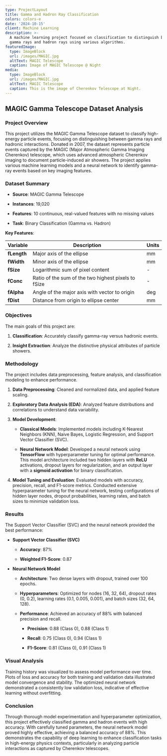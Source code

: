 ```yaml
---
type: ProjectLayout
title: Gamma and Hadron Ray Classification
colors: colors-e
date: '2024-10-15'
client: Machine Learning
description: >-
  A machine learning project focused on classification to distinguish between
  gamma rays and hadron rays using various algorithms.
featuredImage:
  type: ImageBlock
  url: /images/MAGIC.jpg
  altText: MAGIC Telescope
  caption: Image of MAGIC Telescope @ Night
media:
  type: ImageBlock
  url: /images/MAGIC.jpg
  altText: MAGIC Telescope
  caption: This is the image of Cherenkov Telescope at Night.
---
```

## **MAGIC Gamma Telescope Dataset Analysis**

### **Project Overview**

This project utilizes the MAGIC Gamma Telescope dataset to classify high-energy particle events, focusing on distinguishing between gamma rays and hadronic interactions. Donated in 2007, the dataset represents particle events captured by the MAGIC (Major Atmospheric Gamma Imaging Cherenkov) telescope, which uses advanced atmospheric Cherenkov imaging to document particle-induced air showers. The project applies various machine learning models and a neural network to identify gamma-ray events based on key imaging features.

### **Dataset Summary**

*   **Source**: MAGIC Gamma Telescope

*   **Instances**: 19,020

*   **Features**: 10 continuous, real-valued features with no missing values

*   **Task**: Binary Classification (Gamma vs. Hadron)

**Key Features**:

| **Variable** | **Description**                                     | **Units** |
| ------------ | --------------------------------------------------- | --------- |
| **fLength**  | Major axis of the ellipse                           | mm        |
| **fWidth**   | Minor axis of the ellipse                           | mm        |
| **fSize**    | Logarithmic sum of pixel content                    | -         |
| **fConc**    | Ratio of the sum of the two highest pixels to fSize | -         |
| **fAlpha**   | Angle of the major axis with vector to origin       | deg       |
| **fDist**    | Distance from origin to ellipse center              | mm        |

### **Objectives**

The main goals of this project are:

1.  **Classification**: Accurately classify gamma-ray versus hadronic events.

2.  **Insight Extraction**: Analyze the distinctive physical attributes of particle showers.

### **Methodology**

The project includes data preprocessing, feature analysis, and classification modeling to enhance performance.

1.  **Data Preprocessing**: Cleaned and normalized data, and applied feature scaling.

2.  **Exploratory Data Analysis (EDA)**: Analyzed feature distributions and correlations to understand data variability.

3.  **Model Development**:

    *   **Classical Models**: Implemented models including K-Nearest Neighbors (KNN), Naive Bayes, Logistic Regression, and Support Vector Classifier (SVC).

    *   **Neural Network Model**: Developed a neural network using **TensorFlow** with hyperparameter tuning for optimal performance. This model architecture included two hidden layers with **ReLU** activations, dropout layers for regularization, and an output layer with a **sigmoid activation** for binary classification.

4.  **Model Tuning and Evaluation**: Evaluated models with accuracy, precision, recall, and F1-score metrics. Conducted extensive hyperparameter tuning for the neural network, testing configurations of hidden layer nodes, dropout probabilities, learning rates, and batch sizes to minimize validation loss.

### **Results**

The Support Vector Classifier (SVC) and the neural network provided the best performance:

*   **Support Vector Classifier (SVC)**

    *   **Accuracy**: 87%

    *   **Weighted F1-Score**: 0.87

*   **Neural Network Model**

    *   **Architecture**: Two dense layers with dropout, trained over 100 epochs.

    *   **Hyperparameters**: Optimized for nodes (16, 32, 64), dropout rates (0, 0.2), learning rates (0.1, 0.005, 0.001), and batch sizes (32, 64, 128).

    *   **Performance**: Achieved an accuracy of 88% with balanced precision and recall.

        *   **Precision**: 0.88 (Class 0), 0.88 (Class 1)

        *   **Recall**: 0.75 (Class 0), 0.94 (Class 1)

        *   **F1-Score**: 0.81 (Class 0), 0.91 (Class 1)

### **Visual Analysis**

Training history was visualized to assess model performance over time. Plots of loss and accuracy for both training and validation data illustrated model convergence and stability. The optimized neural network demonstrated a consistently low validation loss, indicative of effective learning without overfitting.

### **Conclusion**

Through thorough model experimentation and hyperparameter optimization, this project effectively classified gamma and hadron events with high accuracy. With carefully tuned parameters, the neural network model proved highly effective, achieving a balanced accuracy of 88%. This demonstrates the capability of deep learning to enhance classification tasks in high-energy physics contexts, particularly in analyzing particle interactions as captured by Cherenkov telescopes.
